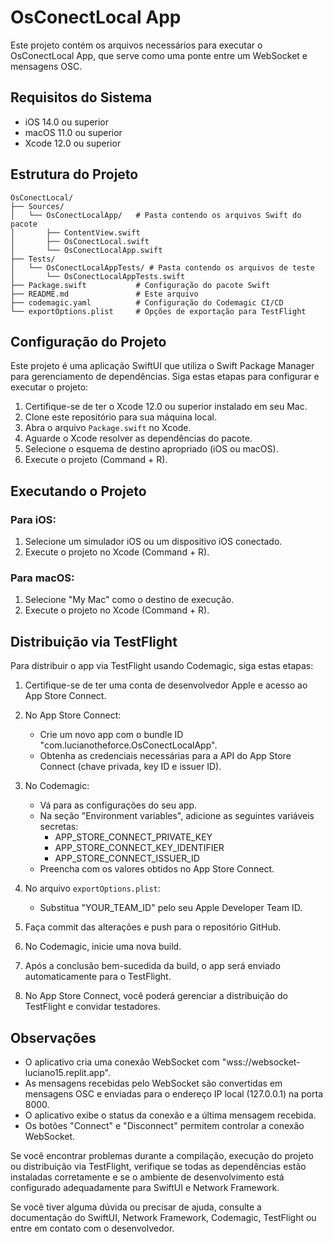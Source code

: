 # OsConectLocal App

Este projeto contém os arquivos necessários para executar o OsConectLocal App, que serve como uma ponte entre um WebSocket e mensagens OSC.

## Requisitos do Sistema

- iOS 14.0 ou superior
- macOS 11.0 ou superior
- Xcode 12.0 ou superior

## Estrutura do Projeto

```
OsConectLocal/
├── Sources/
│   └── OsConectLocalApp/   # Pasta contendo os arquivos Swift do pacote
│       ├── ContentView.swift
│       ├── OsConectLocal.swift
│       └── OsConectLocalApp.swift
├── Tests/
│   └── OsConectLocalAppTests/ # Pasta contendo os arquivos de teste
│       └── OsConectLocalAppTests.swift
├── Package.swift           # Configuração do pacote Swift
├── README.md               # Este arquivo
├── codemagic.yaml          # Configuração do Codemagic CI/CD
└── exportOptions.plist     # Opções de exportação para TestFlight
```

## Configuração do Projeto

Este projeto é uma aplicação SwiftUI que utiliza o Swift Package Manager para gerenciamento de dependências. Siga estas etapas para configurar e executar o projeto:

1. Certifique-se de ter o Xcode 12.0 ou superior instalado em seu Mac.
2. Clone este repositório para sua máquina local.
3. Abra o arquivo `Package.swift` no Xcode.
4. Aguarde o Xcode resolver as dependências do pacote.
5. Selecione o esquema de destino apropriado (iOS ou macOS).
6. Execute o projeto (Command + R).

## Executando o Projeto

### Para iOS:

1. Selecione um simulador iOS ou um dispositivo iOS conectado.
2. Execute o projeto no Xcode (Command + R).

### Para macOS:

1. Selecione "My Mac" como o destino de execução.
2. Execute o projeto no Xcode (Command + R).

## Distribuição via TestFlight

Para distribuir o app via TestFlight usando Codemagic, siga estas etapas:

1. Certifique-se de ter uma conta de desenvolvedor Apple e acesso ao App Store Connect.

2. No App Store Connect:
   - Crie um novo app com o bundle ID "com.lucianotheforce.OsConectLocalApp".
   - Obtenha as credenciais necessárias para a API do App Store Connect (chave privada, key ID e issuer ID).

3. No Codemagic:
   - Vá para as configurações do seu app.
   - Na seção "Environment variables", adicione as seguintes variáveis secretas:
     - APP_STORE_CONNECT_PRIVATE_KEY
     - APP_STORE_CONNECT_KEY_IDENTIFIER
     - APP_STORE_CONNECT_ISSUER_ID
   - Preencha com os valores obtidos no App Store Connect.

4. No arquivo `exportOptions.plist`:
   - Substitua "YOUR_TEAM_ID" pelo seu Apple Developer Team ID.

5. Faça commit das alterações e push para o repositório GitHub.

6. No Codemagic, inicie uma nova build.

7. Após a conclusão bem-sucedida da build, o app será enviado automaticamente para o TestFlight.

8. No App Store Connect, você poderá gerenciar a distribuição do TestFlight e convidar testadores.

## Observações

- O aplicativo cria uma conexão WebSocket com "wss://websocket-luciano15.replit.app".
- As mensagens recebidas pelo WebSocket são convertidas em mensagens OSC e enviadas para o endereço IP local (127.0.0.1) na porta 8000.
- O aplicativo exibe o status da conexão e a última mensagem recebida.
- Os botões "Connect" e "Disconnect" permitem controlar a conexão WebSocket.

Se você encontrar problemas durante a compilação, execução do projeto ou distribuição via TestFlight, verifique se todas as dependências estão instaladas corretamente e se o ambiente de desenvolvimento está configurado adequadamente para SwiftUI e Network Framework.

Se você tiver alguma dúvida ou precisar de ajuda, consulte a documentação do SwiftUI, Network Framework, Codemagic, TestFlight ou entre em contato com o desenvolvedor.
